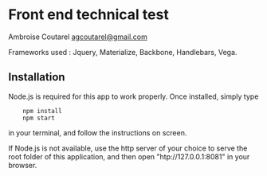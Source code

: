 # Front end technical test

Ambroise Coutarel [agcoutarel@gmail.com](agcoutarel@gmail.com)

Frameworks used : Jquery, Materialize, Backbone, Handlebars, Vega.

## Installation

Node.js is required for this app to work properly. Once installed, simply type
```
	npm install
	npm start
```
in your terminal, and follow the instructions on screen.

If Node.js is not available, use the http server of your choice to serve the root folder of this application, and then open "htp://127.0.0.1:8081" in your browser.